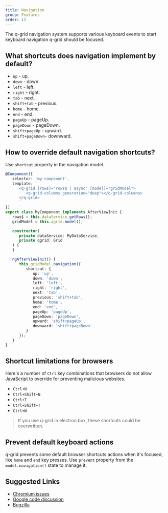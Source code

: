```yaml
---
title: Navigation
group: Features
order: 13
---
```


The q-grid navigation system supports various keyboard events to start keyboard navigation q-grid should be focused.

## What shortcuts does navigation implement by default?

* `up` - up.
* `down` - down.
* `left` - left.
* `right` - right.
* `tab` - next.
* `shift+tab` - previous.
* `home` - home.
* `end` - end.
* `pageUp` - pageUp.
* `pageDown` - pageDown.
* `shift+pageUp` - upward.
* `shift+pageDown`- downward.

## How to override default navigation shortcuts?

Use `shortcut` property in the navigation model.

```typescript
@Component({
   selector: 'my-component',
   template: `
      <q-grid [rows]="rows$ | async" [model]="gridModel">
         <q-grid-columns generation="deep"></q-grid-columns>
      </q-grid>
      `
})
export class MyComponent implements AfterViewInit {
   rows$ = this.dataService.getRows();
   gridModel = this.qgrid.model();

   constructor(
      private dataService: MyDataService,
      private qgrid: Grid
   ) {
   }

   ngAfterViewInit() {
      this.gridModel.navigation({
         shortcut: {
            up: 'up',
            down: 'down',
            left: 'left',
            right: 'right',
            next: 'tab',
            previous: 'shift+tab',
            home: 'home',
            end: 'end',
            pageUp: 'pageUp',
            pageDown: 'pageDown',
            upward: 'shift+pageUp',
            downward: 'shift+pageDown'
         }
      });
   }
}
```

## Shortcut limitations for browsers

Here's a number of `Ctrl` key combinations that browsers do not allow JavaScript to override for preventing malicious websites.

* `Ctrl+N`
* `Ctrl+Shift+N`
* `Ctrl+T`
* `Ctrl+Shift+T`
* `Ctrl+W`
  
> If you use q-grid in electron box, these shortcuts could be overwritten.

## Prevent default keyboard actions

q-grid prevents some default browser shortcuts actions when it's focused, like `home` and `end` key presses. Use `prevent` property from the `model.navigation()` state to manage it. 

## Suggested Links

* [Chromium issues](https://bugs.chromium.org/p/chromium/issues/detail?id=33056) 
* [Google code discussion](https://groups.google.com/a/chromium.org/forum/?fromgroups=#!topic/chromium-bugs/Ntc1byZXHfU)
* [Bugzilla](https://bugzilla.mozilla.org/show_bug.cgi?id=1291706)
